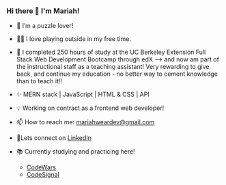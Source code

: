 ### Hi there 👋 I'm Mariah!

- 🔭 I’m a puzzle lover!
- 🫶🏻 I love playing outside in my free time.


- 🌱 I completed 250 hours of study at the UC Berkeley Extension Full Stack Web Development Bootcamp through edX --> and now am part of the instructional staff as a teaching assistant! Very rewarding to give back, and continue my education - no better way to cement knowledge than to teach it!! 
- ✨ MERN stack | JavaScript | HTML & CSS | API
- 💡 Working on contract as a frontend web developer!


- 📫 How to reach me: <mariahweardev@gmail.com>
- 🔹Lets connect on [LinkedIn](https://www.linkedin.com/mwlite/in/mariah-wear-7b1630255)


- 📚 Currently studying and practicing here!
    - [CodeWars](https://www.codewars.com/users/mariahw4)  
    - [CodeSignal](https://app.codesignal.com/profile/mariahw4)
  


